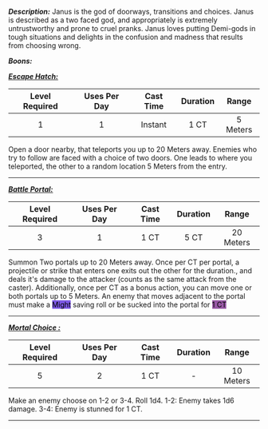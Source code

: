 ***Description:***
Janus is the god of doorways, transitions and choices.
Janus is described as a two faced god, and appropriately is extremely untrustworthy and prone to cruel pranks.
Janus loves putting Demi-gods in tough situations and delights in the confusion and madness that results from choosing wrong.

***Boons:***

<b><ins><i>Escape Hatch:</i></ins></b>

| Level Required | Uses Per Day | Cast Time | Duration |  Range   |
|:--------------:|:------------:|:---------:|:--------:|:--------:|
|       1        |      1       |  Instant  |   1 CT   | 5 Meters | 

Open a door nearby, that teleports you up to 20 Meters away.
Enemies who try to follow are faced with a choice of two doors.
One leads to where you teleported, the other to a random location 5 Meters from the entry.

------------------
<b><ins><i>Battle Portal:</i></ins></b>

| Level Required | Uses Per Day | Cast Time | Duration |   Range   |
|:--------------:|:------------:|:---------:|:--------:|:---------:|
|       3        |      1       |   1 CT    |   5 CT   | 20 Meters | 

Summon Two portals up to 20 Meters away.
Once per CT per portal, a projectile or strike that enters one exits out the other for the duration., and deals it's damage to the attacker (counts as the same attack from the caster).
Additionally, once per CT as a bonus action, you can move one or both portals up to 5 Meters.
An enemy that moves adjacent to the portal must make a <mark style="background: #3800D7A6;">Might</mark> saving roll or be sucked into the portal for <mark style="background: #620075A6;">1 CT</mark>

------------------
<b><ins><i>Mortal Choice :</i></ins></b>

| Level Required | Uses Per Day | Cast Time | Duration |   Range   |
|:--------------:|:------------:|:---------:|:--------:|:---------:|
|       5        |      2       |   1 CT    |    -     | 10 Meters | 

Make an enemy choose on 1-2 or 3-4. Roll 1d4.
1-2: Enemy takes 1d6 damage.
3-4: Enemy is stunned for 1 CT.

------------------